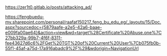https://zer1t0.gitlab.io/posts/attacking_ad/

https://fengbuedu-my.sharepoint.com/personal/raafat150217_feng_bu_edu_eg/_layouts/15/Doc.aspx?sourcedoc={5879aafe-a2e5-42a6-baae-e009fa00ae64}&action=view&wd=target%28Certificate%20Abuse.one%7C27bb329a-99b7-4f6f-8311-fee43627d6c6%2FGet%20TGT%20of%20Current%20User%7Cb075fb0b-55f1-45af-a75d-17a916abadc9%2F%29&wdorigin=NavigationUrl



